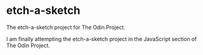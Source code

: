 # etch-a-sketch

The etch-a-sketch project for The Odin Project.

I am finally attempting the etch-a-sketch project in the JavaScript section of The Odin Project.
